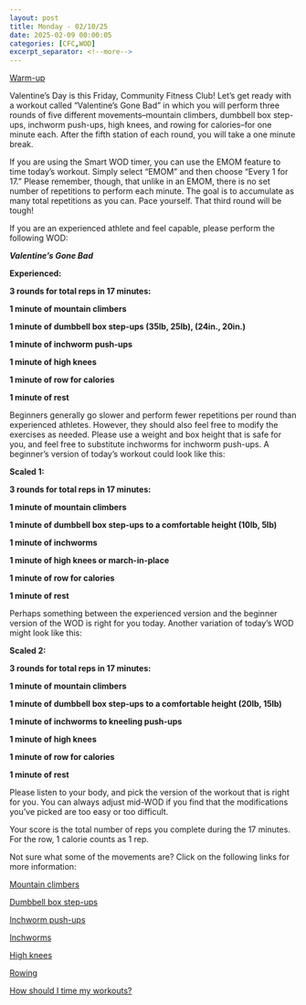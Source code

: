 ```yaml
---
layout: post
title: Monday - 02/10/25
date: 2025-02-09 00:00:05
categories: [CFC,WOD]
excerpt_separator: <!--more-->
---
```

[Warm-up](https://communityfitnessclub.wixsite.com/website/post/basic-full-body-warm-up)

Valentine’s Day is this Friday, Community Fitness Club! Let’s get ready with a workout called “Valentine’s Gone Bad” in which you will perform three rounds of five different movements–mountain climbers, dumbbell box step-ups, inchworm push-ups, high knees, and rowing for calories–for one minute each. After the fifth station of each round, you will take a one minute break. 

If you are using the Smart WOD timer, you can use the EMOM feature to time today’s workout. Simply select “EMOM” and then choose “Every 1 for 17.” Please remember, though, that unlike in an EMOM, there is no set number of repetitions to perform each minute. The goal is to accumulate as many total repetitions as you can. Pace yourself. That third round will be tough! 

If you are an experienced athlete and feel capable, please perform the following WOD:

***Valentine’s Gone Bad***

**Experienced:**

**3 rounds for total reps in 17 minutes:**

**1 minute of mountain climbers**

**1 minute of dumbbell box step-ups (35lb, 25lb), (24in., 20in.)**

**1 minute of inchworm push-ups**

**1 minute of high knees**

**1 minute of row for calories**

**1 minute of rest**
<!--more-->

Beginners generally go slower and perform fewer repetitions per round than experienced athletes. However, they should also feel free to modify the exercises as needed. Please use a weight and box height that is safe for you, and feel free to substitute inchworms for inchworm push-ups. A beginner’s version of today’s workout could look like this:

**Scaled 1:**

**3 rounds for total reps in 17 minutes:**

**1 minute of mountain climbers**

**1 minute of dumbbell box step-ups to a comfortable height (10lb, 5lb)**

**1 minute of inchworms**

**1 minute of high knees or march-in-place**

**1 minute of row for calories**

**1 minute of rest**

Perhaps something between the experienced version and the beginner version of the WOD is right for you today. Another variation of today’s WOD might look like this:

**Scaled 2:**

**3 rounds for total reps in 17 minutes:**

**1 minute of mountain climbers**

**1 minute of dumbbell box step-ups to a comfortable height (20lb, 15lb)**

**1 minute of inchworms to kneeling push-ups**

**1 minute of high knees**

**1 minute of row for calories**

**1 minute of rest**

Please listen to your body, and pick the version of the workout that is right for you. You can always adjust mid-WOD if you find that the modifications you’ve picked are too easy or too difficult.

Your score is the total number of reps you complete during the 17 minutes. For the row, 1 calorie counts as 1 rep. 

Not sure what some of the movements are? Click on the following links for more information:

[Mountain climbers](https://www.youtube.com/watch?v=nmwgirgXLYM)  

[Dumbbell box step-ups](https://communityfitnessclub.wixsite.com/website/post/dumbbell-box-step-ups) 

[Inchworm push-ups](https://communityfitnessclub.wixsite.com/website/post/inchworm-push-ups) 

[Inchworms](https://communityfitnessclub.wixsite.com/website/post/inchworms)  

[High knees](https://www.youtube.com/watch?v=DfjpR6dzLVg) 

[Rowing](https://communityfitnessclub.wixsite.com/website/post/rowing) 

[How should I time my workouts?](https://communityfitnessclub.wixsite.com/website/post/how-should-i-time-my-workouts)
